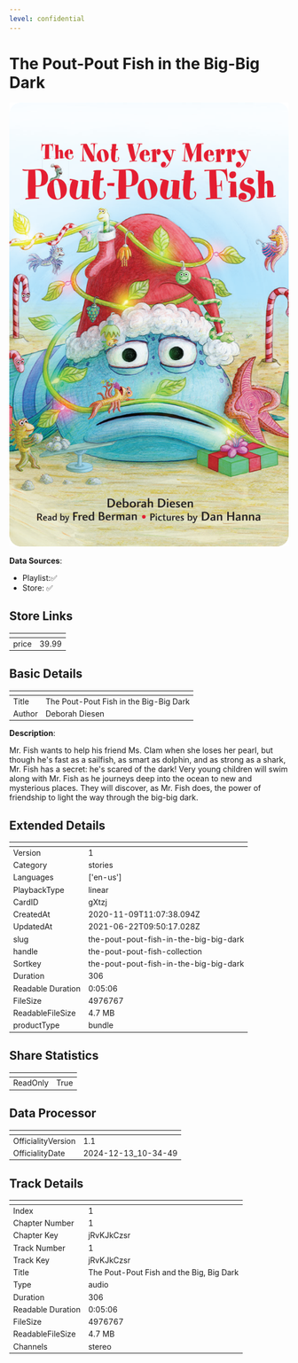 ```yaml
---
level: confidential
---
```

# The Pout-Pout Fish in the Big-Big Dark

![card_[gXtzj].png](../../img/cards/card_[gXtzj].png)

**Data Sources**: 

- Playlist:✅
- Store: ✅


## Store Links

| <!-- --> | <!-- --> |
| - | - |
| price | 39.99 |


## Basic Details

| <!-- --> | <!-- --> |
| - | - |
| Title | The Pout-Pout Fish in the Big-Big Dark |
| Author | Deborah Diesen |

**Description**:

Mr. Fish wants to help his friend Ms. Clam when she loses her pearl, but though he's fast as a sailfish, as smart as dolphin, and as strong as a shark, Mr. Fish has a secret: he's scared of the dark! Very young children will swim along with Mr. Fish as he journeys deep into the ocean to new and mysterious places. They will discover, as Mr. Fish does, the power of friendship to light the way through the big-big dark.


## Extended Details

| <!-- --> | <!-- --> |
| - | - |
| Version | 1 |
| Category | stories |
| Languages | ['en-us'] |
| PlaybackType | linear |
| CardID | gXtzj |
| CreatedAt | 2020-11-09T11:07:38.094Z |
| UpdatedAt | 2021-06-22T09:50:17.028Z |
| slug | the-pout-pout-fish-in-the-big-big-dark |
| handle | the-pout-pout-fish-collection |
| Sortkey | the-pout-pout-fish-in-the-big-big-dark |
| Duration | 306 |
| Readable Duration | 0:05:06 |
| FileSize | 4976767 |
| ReadableFileSize | 4.7 MB |
| productType | bundle |


## Share Statistics

| <!-- --> | <!-- --> |
| - | - |
| ReadOnly | True |


## Data Processor

| <!-- --> | <!-- --> |
| - | - |
| OfficialityVersion | 1.1
| OfficialityDate | 2024-12-13_10-34-49


## Track Details

| <!-- --> | <!-- --> |
| - | - |
| Index | 1 |
| Chapter Number | 1 |
| Chapter Key | jRvKJkCzsr |
| Track Number | 1 |
| Track Key | jRvKJkCzsr |
| Title | The Pout-Pout Fish and the Big, Big Dark |
| Type | audio |
| Duration | 306 |
| Readable Duration | 0:05:06 |
| FileSize | 4976767 |
| ReadableFileSize | 4.7 MB |
| Channels | stereo |

